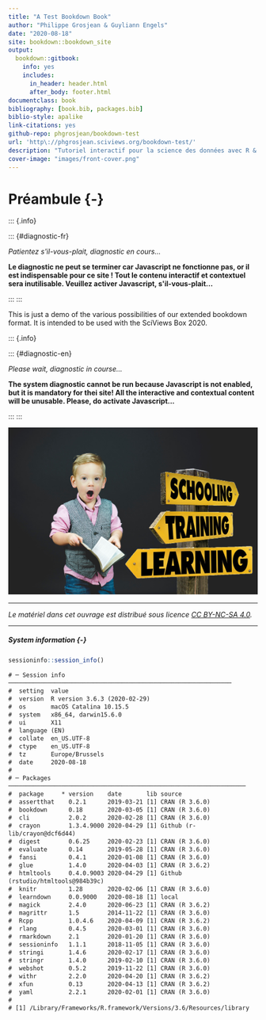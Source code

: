 ```yaml
--- 
title: "A Test Bookdown Book"
author: "Philippe Grosjean & Guyliann Engels"
date: "2020-08-18"
site: bookdown::bookdown_site
output:
  bookdown::gitbook:
    info: yes
    includes:
      in_header: header.html
      after_body: footer.html
documentclass: book
bibliography: [book.bib, packages.bib]
biblio-style: apalike
link-citations: yes
github-repo: phgrosjean/bookdown-test
url: 'http\://phgrosjean.sciviews.org/bookdown-test/'
description: "Tutoriel interactif pour la science des données avec R & SciViews-R."
cover-image: "images/front-cover.png"
---
```


# Préambule {-}



<!--
``{r setup, include=FALSE, cache=FALSE}
knitr::read_chunk('setup.R')
# Automatically create a bib database for R packages
knitr::write_bib(c(.packages(), 'bookdown', 'knitr', 'rmarkdown'), 'packages.bib')
``

``{r bookdown-setup, include=FALSE}
``

``{r bookdown-include, echo=FALSE, results='asis'}
``
-->


::: {.info}

::: {#diagnostic-fr}

*Patientez s'il-vous-plait, diagnostic en cours...*

<script>
function clearStorageFr() {
  if (window.localStorage) {
    localStorage.clear();
  }
  var msg = 'Informations personnelles locales effacees !' + '\nLa page va etre rechargee...' + "\n\n(s'il s'agit d'une fausse manoeuvre, fermer la page et relancez-la depuis Moodle).";
  if (window.self !== window.parent) {
    parent.alert(msg);
  } else {
    window.alert(msg);
  }
  window.location.href=window.location.href;
}

function diagnoseSystemFr() {
  var container = document.getElementById('diagnostic-fr');
  if (container === null) {
    return;
  }
  var content = '';

  if (!window.localStorage) {
    content = content + "<p>Vous &ecirc;tes&nbsp;:</p>\n<ul>";
    content = content + "\n<li>Anonyme sur ce site (stockage local indisponible).</li>";
    content = content + "\n<li>Le contenu <b>n'est pas</b> contextualis&eacute; par rapport &agrave; un cours en particulier.</li>";
    content = content + "\n<li>Le r&eacute;sultat de certains exercices <b>ne sera pas enregistr&eacute;</b>.</li>";
    content = content + "\n</ul>";
    content = content + "\n<p>Si vous n'&ecirc;tes <i>pas</i> un &eacute;tudiant qui suit un cours li&eacute; &agrave; ce mat&eacute;riel p&eacute;dagogique, c'est normal, vous pouvez continuer votre visite... <b>Bienvenue&nbsp;!</b></p>";
    content = content + "\n<p>En revanche, si votre cours n&eacute;cessite que vous soyez d&ucirc;ment enregistr&eacute;, alors fermez cette page et relancer-l&agrave; depuis le syst&egrave;me d'apprentissage en ligne de votre Universit&eacute; (Moodle, ...). Si les donn&eacute;es sont toujours incorrectes, contactez vos enseignants.</p>";

  } else {
    // Explore the content of the storage
    // Students are recognized by iemail (institutional email, or Wordpress email)
    // but possibly, their login could be used too
    var login = localStorage.getItem('login');
    if (login === null) {
      login = '';
    }
    var email = localStorage.getItem('email');
    if (email === null) {
      email = '';
    }
    var iemail = localStorage.getItem('iemail');
    if (iemail === null) {
      iemail = '';
    }
    // Compare both emails, if they are different, display both of them
    if (email != iemail && iemail != '') {
      email = email + '</u> (email institutionnel : <u>' + iemail + ')';
    }

    // Construct an identification string
    content = content + "<p><b>Le contenu de ce cours est contextuel.</b> V&eacute;rifiez les informations suivantes, s'il-vous-plait&nbsp;:</p>\n<ul>";

    var registered = false;
    if (email == '' && login == '') {
      // Not registered
      content = content + "\n<li><u>Vous &ecirc;tes anonyme sur ce site.</u> <b>Votre progression dans les exercices ne sera pas enregistr&eacute;e.</b></li>";

    } else {
      // Registered user
      registered = true;
      if (login != '') {
        content = content + "\n<li>Login&nbsp;: <u>" + login + "</u></li>";
      }
      if (email != '') {
        content = content + "\n<li>Email&nbsp;: <u>" + email + "</u></li>";
      }
      content = content + "\n<b>Votre progression dans les exercices sera enregistr&eacute;e sous cette identit&eacute;.</b>";
    }

    // institution and icourse possibly change the content. So, must be checked!
    var context = false;
    var institution = localStorage.getItem('institution');
    if (institution == null || institution == '') {
      institution = 'ind&eacute;termin&eacute;e';
    } else {
      context = true;
    }
    var icourse = localStorage.getItem('icourse');
    if (icourse == null || icourse == '') {
      icourse = 'ind&eacute;termin&eacute;';
    } else {
      context = true;
      var ictitle = localStorage.getItem('ictitle');
      if (ictitle != null && ictitle != '') {
        icourse = ictitle + ' (' + icourse + ')';
      }
    }
    content = content + "\n<li>Cours&nbsp;: <u>" + icourse + "</u></li>";
    content = content + "\n<li>Institution&nbsp;: <u>" + institution + "</u></li>";
    content = content + "\n</ul>";
    if (context) {
      content = content + "<p><b>Le contenu sera adapt&eacute; en fonction de ce contexte.</b> V&eacute;rifiez qu'il est correct, sinon fermez cette page et relancer-l&agrave; depuis le syst&egrave;me d'apprentissage en ligne de votre Universit&eacute; (Moodle, ...). Si les donn&eacute;es sont toujours incorrectes, contactez vos enseignants.</p>";
    } else {// No context
      content = content + "<p><b>N'&eacute;tant dans aucun contexte de cours particulier, vous n'aurez acc&egrave;s qu'&agrave un contenu g&eacute;n&eacute;raliste.</b> Si c'est ce que vous souhaitez... Bienvenue&nbsp;! Sinon, fermez cette page et relancer-l&agrave; depuis le syst&egrave;me d'apprentissage en ligne de votre Universit&eacute; (Moodle, ...). Si les donn&eacute;es sont toujours incorrectes, contactez vos enseignants.</p>";
    }

    // If registered user and/or special context, offer to reset it
    if (registered || context) {
      content = content + "\n<p>Pour explorer ces pages de mani&egrave;re anonyme et n'enregistrer aucune activit&eacute;, vous pouvez &eacute;liminez vos informations personnelles en cliquant sur le bouton juste ci-dessous.</p>";
      content = content + '<button onclick="clearStorageFr()">Effacer mes donn&eacute;es personnelles</button>';
    }
    // Those variables are possibly defined, but they are not tested here (yet)
    //var displayname = localStorage.getItem('displayname');
    //var firstname = localStorage.getItem('firstname');
    //var lastname = localStorage.getItem('lastname');
    //var ifirstname = localStorage.getItem('ifirstname');
    //var ilastname = localStorage.getItem('ilastname');
    //var iid = localStorage.getItem('iid');
    //var iurl = localStorage.getItem('iurl');
    //var iref = localStorage.getItem('iref');
  }

  container.innerHTML = content;
}
diagnoseSystemFr();
</script>
<noscript><b>Le diagnostic ne peut se terminer car Javascript ne fonctionne pas, or il est indispensable pour ce site ! Tout le contenu interactif et contextuel sera inutilisable. Veuillez activer Javascript, s'il-vous-plait...</b></noscript>

:::
:::



This is just a demo of the various possibilities of our extended bookdown format. It is intended to be used with the SciViews Box 2020.


::: {.info}

::: {#diagnostic-en}

*Please wait, diagnostic in course...*

<script>
function clearStorageEn() {
  if (window.localStorage) {
    localStorage.clear();
  }
  var msg = 'Local personal data deleted!' + '\nThe page will be reloaded...' + '\n\n(if this is an error, close the page and relaunch it from within Moodle).';
  if (window.self !== window.parent) {
    parent.alert(msg);
  } else {
    window.alert(msg);
  }
  window.location.href=window.location.href;
}

function diagnoseSystemEn() {
  var container = document.getElementById('diagnostic-en');
  if (container === null) {
    return;
  }
  var content = '';

  if (!window.localStorage) {
    content = content + "<p>You are:</p>\n<ul>";
    content = content + "\n<li>Anonymous on this site (local storage unavailable).</li>";
    content = content + "\n<li>The content <b>is not</b> contextualized for a particular course.</li>";
    content = content + "\n<li>Results for various exercises <b>will not be recorded</b>.</li>";
    content = content + "\n</ul>";
    content = content + "\n<p>If you are <i>not</i> a student that takes a course linking with this pedagogical material, this is OK, you can continue your journey... <b>Welcome!</b></p>";
    content = content + "\n<p>On the other hand, if your cursus requires you to be properly recorded here, then close this page and restart it from your institution elearning platform (Moodle, ...). If your data are still incorrect, contact your teachers.</p>";

  } else {
    // Explore the content of the storage
    // Students are recognized by iemail (institutional email, or Wordpress email)
    // but possibly, their login could be used too
    var login = localStorage.getItem('login');
    if (login === null) {
      login = '';
    }
    var email = localStorage.getItem('email');
    if (email === null) {
      email = '';
    }
    var iemail = localStorage.getItem('iemail');
    if (iemail === null) {
      iemail = '';
    }
    // Compare both emails, if they are different, display both of them
    if (email != iemail && iemail != '') {
      email = email + '</u> (institutional email: <u>' + iemail + ')';
    }

    // Construct an identification string
    content = content + "<p><b>Content on these pages is contextual. </b>Please, check the following data are correct:</p>\n<ul>";

    var registered = false;
    if (email == '' && login == '') {
      // Not registered
      content = content + "\n<li><u>You are anonymous on this site.</u> <b>Your progress in the exercises will not be recorded.</b></li>";

    } else {
      // Registered user
      registered = true;
      if (login != '') {
        content = content + "\n<li>Login&nbsp;: <u>" + login + "</u></li>";
      }
      if (email != '') {
        content = content + "\n<li>Email&nbsp;: <u>" + email + "</u></li>";
      }
      content = content + "\n<b>Your progress in the exercises will be recorded under that identity.</b>";
    }

    // institution and icourse possibly change the content. So, must be checked!
    var context = false;
    var institution = localStorage.getItem('institution');
    if (institution == null || institution == '') {
      institution = 'undefined';
    } else {
      context = true;
    }
    var icourse = localStorage.getItem('icourse');
    if (icourse == null || icourse == '') {
      icourse = 'undefined';
    } else {
      context = true;
      var ictitle = localStorage.getItem('ictitle');
      if (ictitle != null && ictitle != '') {
        icourse = ictitle + ' (' + icourse + ')';
      }
    }
    content = content + "\n<li>Course&nbsp;: <u>" + icourse + "</u></li>";
    content = content + "\n<li>Institution&nbsp;: <u>" + institution + "</u></li>";
    content = content + "\n</ul>";
    if (context) {
      content = content + "<p><b>Content will be adapted to this particular context. </b>Check that these data are correct, or close this page and reopen it from your institutional elearning platform (Moodle, ...). If your data are still incorrect, contact your teachers.</p>";
    } else {// No context
      content = content + "<p><b>Without a particular course context, you will see a general content. </b>If this is OK... Welcome! Otherwise close this page and restart it from your institutional elearning platform (Moodle, ...). If your data are still incorrect, contact your teachers.</p>";
    }

    // If registered user and/or special context, offer to reset it
    if (registered || context) {
      content = content + "\n<p>If you prefer to visit this site anonymously and record no activity in the exercises, you can delete your personal informations by clicking on the button bellow.</p>";
      content = content + '<button onclick="clearStorageEn()">Delete my personal data</button>';
    }
    // Those variables are possibly defined, but they are not tested here (yet)
    //var displayname = localStorage.getItem('displayname');
    //var firstname = localStorage.getItem('firstname');
    //var lastname = localStorage.getItem('lastname');
    //var ifirstname = localStorage.getItem('ifirstname');
    //var ilastname = localStorage.getItem('ilastname');
    //var iid = localStorage.getItem('iid');
    //var iurl = localStorage.getItem('iurl');
    //var iref = localStorage.getItem('iref');
  }

  container.innerHTML = content;
}
diagnoseSystemEn();
</script>
<noscript><b>The system diagnostic cannot be run because Javascript is not enabled, but it is mandatory for thei site! All the interactive and contextual content will be unusable. Please, do activate Javascript...</b></noscript>

:::
:::




![](images/front-cover.png)

----

_Le matériel dans cet ouvrage est distribué sous licence [CC BY-NC-SA 4.0](https://creativecommons.org/licenses/by-nc-sa/4.0/deed.fr)._

----

##### System information {-}


```{.r .hidden-code}
sessioninfo::session_info()
```

```
# ─ Session info ───────────────────────────────────────────────────────────────
#  setting  value                       
#  version  R version 3.6.3 (2020-02-29)
#  os       macOS Catalina 10.15.5      
#  system   x86_64, darwin15.6.0        
#  ui       X11                         
#  language (EN)                        
#  collate  en_US.UTF-8                 
#  ctype    en_US.UTF-8                 
#  tz       Europe/Brussels             
#  date     2020-08-18                  
# 
# ─ Packages ───────────────────────────────────────────────────────────────────
#  package     * version    date       lib source                            
#  assertthat    0.2.1      2019-03-21 [1] CRAN (R 3.6.0)                    
#  bookdown      0.18       2020-03-05 [1] CRAN (R 3.6.0)                    
#  cli           2.0.2      2020-02-28 [1] CRAN (R 3.6.0)                    
#  crayon        1.3.4.9000 2020-04-29 [1] Github (r-lib/crayon@dcf6d44)     
#  digest        0.6.25     2020-02-23 [1] CRAN (R 3.6.0)                    
#  evaluate      0.14       2019-05-28 [1] CRAN (R 3.6.0)                    
#  fansi         0.4.1      2020-01-08 [1] CRAN (R 3.6.0)                    
#  glue          1.4.0      2020-04-03 [1] CRAN (R 3.6.2)                    
#  htmltools     0.4.0.9003 2020-04-29 [1] Github (rstudio/htmltools@984b39c)
#  knitr         1.28       2020-02-06 [1] CRAN (R 3.6.0)                    
#  learndown     0.0.9000   2020-08-18 [1] local                             
#  magick        2.4.0      2020-06-23 [1] CRAN (R 3.6.2)                    
#  magrittr      1.5        2014-11-22 [1] CRAN (R 3.6.0)                    
#  Rcpp          1.0.4.6    2020-04-09 [1] CRAN (R 3.6.2)                    
#  rlang         0.4.5      2020-03-01 [1] CRAN (R 3.6.0)                    
#  rmarkdown     2.1        2020-01-20 [1] CRAN (R 3.6.0)                    
#  sessioninfo   1.1.1      2018-11-05 [1] CRAN (R 3.6.0)                    
#  stringi       1.4.6      2020-02-17 [1] CRAN (R 3.6.0)                    
#  stringr       1.4.0      2019-02-10 [1] CRAN (R 3.6.0)                    
#  webshot       0.5.2      2019-11-22 [1] CRAN (R 3.6.0)                    
#  withr         2.2.0      2020-04-20 [1] CRAN (R 3.6.2)                    
#  xfun          0.13       2020-04-13 [1] CRAN (R 3.6.2)                    
#  yaml          2.2.1      2020-02-01 [1] CRAN (R 3.6.0)                    
# 
# [1] /Library/Frameworks/R.framework/Versions/3.6/Resources/library
```
